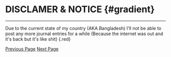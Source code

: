 # DISCLAMER & NOTICE {#gradient}

---

Due to the current state of my country (AKA Bangladesh) I'll not be able to post any more journal entries for a while (Because the internet was out and it's back but it's like shit) {.red}

[Previous Page](Entry4.md) [Next Page](Entry6.md)

